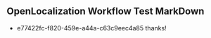 ## OpenLocalization Workflow Test MarkDown
* e77422fc-f820-459e-a44a-c63c9eec4a85 thanks!

<!--HONumber=Jul16_HO2-->


